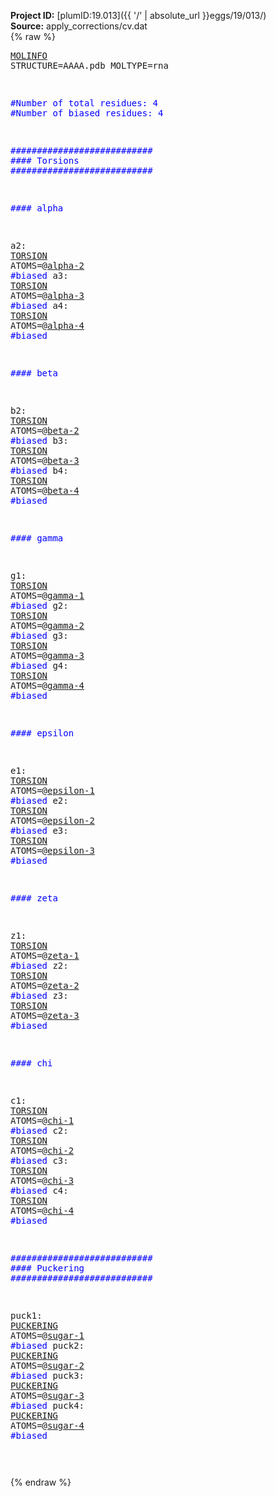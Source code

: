 **Project ID:** [plumID:19.013]({{ '/' | absolute_url }}eggs/19/013/)  
**Source:** apply_corrections/cv.dat  
{% raw %}<pre>
<a href="https://plumed.github.io/doc-master/user-doc/html/_m_o_l_i_n_f_o.html">MOLINFO</a> STRUCTURE=AAAA.pdb  MOLTYPE=rna
 
<span style="color:blue">#Number of total residues: 4</span>
<span style="color:blue">#Number of biased residues: 4</span>
 
<span style="color:blue">###########################</span>
<span style="color:blue">#### Torsions</span>
<span style="color:blue">###########################</span>
 
<span style="color:blue">#### alpha</span>
 
a2: <a href="https://plumed.github.io/doc-master/user-doc/html/_t_o_r_s_i_o_n.html">TORSION</a> ATOMS=@<a href="https://plumed.github.io/doc-master/user-doc/html/_m_o_l_i_n_f_o.html">alpha-2</a> <span style="color:blue">#biased</span>
a3: <a href="https://plumed.github.io/doc-master/user-doc/html/_t_o_r_s_i_o_n.html">TORSION</a> ATOMS=@<a href="https://plumed.github.io/doc-master/user-doc/html/_m_o_l_i_n_f_o.html">alpha-3</a> <span style="color:blue">#biased</span>
a4: <a href="https://plumed.github.io/doc-master/user-doc/html/_t_o_r_s_i_o_n.html">TORSION</a> ATOMS=@<a href="https://plumed.github.io/doc-master/user-doc/html/_m_o_l_i_n_f_o.html">alpha-4</a> <span style="color:blue">#biased</span>
 
<span style="color:blue">#### beta</span>
 
b2: <a href="https://plumed.github.io/doc-master/user-doc/html/_t_o_r_s_i_o_n.html">TORSION</a> ATOMS=@<a href="https://plumed.github.io/doc-master/user-doc/html/_m_o_l_i_n_f_o.html">beta-2</a> <span style="color:blue">#biased</span>
b3: <a href="https://plumed.github.io/doc-master/user-doc/html/_t_o_r_s_i_o_n.html">TORSION</a> ATOMS=@<a href="https://plumed.github.io/doc-master/user-doc/html/_m_o_l_i_n_f_o.html">beta-3</a> <span style="color:blue">#biased</span>
b4: <a href="https://plumed.github.io/doc-master/user-doc/html/_t_o_r_s_i_o_n.html">TORSION</a> ATOMS=@<a href="https://plumed.github.io/doc-master/user-doc/html/_m_o_l_i_n_f_o.html">beta-4</a> <span style="color:blue">#biased</span>
 
<span style="color:blue">#### gamma</span>
 
g1: <a href="https://plumed.github.io/doc-master/user-doc/html/_t_o_r_s_i_o_n.html">TORSION</a> ATOMS=@<a href="https://plumed.github.io/doc-master/user-doc/html/_m_o_l_i_n_f_o.html">gamma-1</a> <span style="color:blue">#biased</span>
g2: <a href="https://plumed.github.io/doc-master/user-doc/html/_t_o_r_s_i_o_n.html">TORSION</a> ATOMS=@<a href="https://plumed.github.io/doc-master/user-doc/html/_m_o_l_i_n_f_o.html">gamma-2</a> <span style="color:blue">#biased</span>
g3: <a href="https://plumed.github.io/doc-master/user-doc/html/_t_o_r_s_i_o_n.html">TORSION</a> ATOMS=@<a href="https://plumed.github.io/doc-master/user-doc/html/_m_o_l_i_n_f_o.html">gamma-3</a> <span style="color:blue">#biased</span>
g4: <a href="https://plumed.github.io/doc-master/user-doc/html/_t_o_r_s_i_o_n.html">TORSION</a> ATOMS=@<a href="https://plumed.github.io/doc-master/user-doc/html/_m_o_l_i_n_f_o.html">gamma-4</a> <span style="color:blue">#biased</span>
 
<span style="color:blue">#### epsilon</span>
 
e1: <a href="https://plumed.github.io/doc-master/user-doc/html/_t_o_r_s_i_o_n.html">TORSION</a> ATOMS=@<a href="https://plumed.github.io/doc-master/user-doc/html/_m_o_l_i_n_f_o.html">epsilon-1</a> <span style="color:blue">#biased</span>
e2: <a href="https://plumed.github.io/doc-master/user-doc/html/_t_o_r_s_i_o_n.html">TORSION</a> ATOMS=@<a href="https://plumed.github.io/doc-master/user-doc/html/_m_o_l_i_n_f_o.html">epsilon-2</a> <span style="color:blue">#biased</span>
e3: <a href="https://plumed.github.io/doc-master/user-doc/html/_t_o_r_s_i_o_n.html">TORSION</a> ATOMS=@<a href="https://plumed.github.io/doc-master/user-doc/html/_m_o_l_i_n_f_o.html">epsilon-3</a> <span style="color:blue">#biased</span>
 
<span style="color:blue">#### zeta</span>
 
z1: <a href="https://plumed.github.io/doc-master/user-doc/html/_t_o_r_s_i_o_n.html">TORSION</a> ATOMS=@<a href="https://plumed.github.io/doc-master/user-doc/html/_m_o_l_i_n_f_o.html">zeta-1</a> <span style="color:blue">#biased</span>
z2: <a href="https://plumed.github.io/doc-master/user-doc/html/_t_o_r_s_i_o_n.html">TORSION</a> ATOMS=@<a href="https://plumed.github.io/doc-master/user-doc/html/_m_o_l_i_n_f_o.html">zeta-2</a> <span style="color:blue">#biased</span>
z3: <a href="https://plumed.github.io/doc-master/user-doc/html/_t_o_r_s_i_o_n.html">TORSION</a> ATOMS=@<a href="https://plumed.github.io/doc-master/user-doc/html/_m_o_l_i_n_f_o.html">zeta-3</a> <span style="color:blue">#biased</span>
 
<span style="color:blue">#### chi</span>
 
c1: <a href="https://plumed.github.io/doc-master/user-doc/html/_t_o_r_s_i_o_n.html">TORSION</a> ATOMS=@<a href="https://plumed.github.io/doc-master/user-doc/html/_m_o_l_i_n_f_o.html">chi-1</a> <span style="color:blue">#biased</span>
c2: <a href="https://plumed.github.io/doc-master/user-doc/html/_t_o_r_s_i_o_n.html">TORSION</a> ATOMS=@<a href="https://plumed.github.io/doc-master/user-doc/html/_m_o_l_i_n_f_o.html">chi-2</a> <span style="color:blue">#biased</span>
c3: <a href="https://plumed.github.io/doc-master/user-doc/html/_t_o_r_s_i_o_n.html">TORSION</a> ATOMS=@<a href="https://plumed.github.io/doc-master/user-doc/html/_m_o_l_i_n_f_o.html">chi-3</a> <span style="color:blue">#biased</span>
c4: <a href="https://plumed.github.io/doc-master/user-doc/html/_t_o_r_s_i_o_n.html">TORSION</a> ATOMS=@<a href="https://plumed.github.io/doc-master/user-doc/html/_m_o_l_i_n_f_o.html">chi-4</a> <span style="color:blue">#biased</span>
 
<span style="color:blue">###########################</span>
<span style="color:blue">#### Puckering</span>
<span style="color:blue">###########################</span>

puck1: <a href="https://plumed.github.io/doc-master/user-doc/html/_p_u_c_k_e_r_i_n_g.html">PUCKERING</a> ATOMS=@<a href="https://plumed.github.io/doc-master/user-doc/html/_m_o_l_i_n_f_o.html">sugar-1</a>  <span style="color:blue">#biased</span>
puck2: <a href="https://plumed.github.io/doc-master/user-doc/html/_p_u_c_k_e_r_i_n_g.html">PUCKERING</a> ATOMS=@<a href="https://plumed.github.io/doc-master/user-doc/html/_m_o_l_i_n_f_o.html">sugar-2</a>  <span style="color:blue">#biased</span>
puck3: <a href="https://plumed.github.io/doc-master/user-doc/html/_p_u_c_k_e_r_i_n_g.html">PUCKERING</a> ATOMS=@<a href="https://plumed.github.io/doc-master/user-doc/html/_m_o_l_i_n_f_o.html">sugar-3</a>  <span style="color:blue">#biased</span>
puck4: <a href="https://plumed.github.io/doc-master/user-doc/html/_p_u_c_k_e_r_i_n_g.html">PUCKERING</a> ATOMS=@<a href="https://plumed.github.io/doc-master/user-doc/html/_m_o_l_i_n_f_o.html">sugar-4</a>  <span style="color:blue">#biased</span>
 
</pre>{% endraw %}
